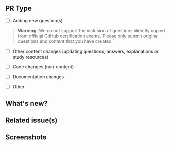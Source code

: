 ## PR Type
<!-- What kind of change does this PR introduce? -->

- [ ] Adding new question(s)
> **Warning**: We do not support the inclusion of questions directly copied from official GitHub certification exams. Please only submit original questions and content that you have created.`
- [ ] Other content changes (updating questions, answers, explanations or study resources)
- [ ] Code changes (non-content)
- [ ] Documentation changes
- [ ] Other


## What's new?
<!-- Describe what this PR changes -->

## Related issue(s)
<!-- If applicable link to related issues -->

## Screenshots
<!-- (optional) Include related screenshots -->
